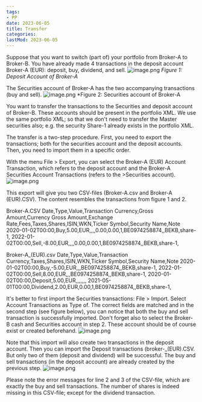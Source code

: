 ```yaml
---
tags:
- PP
date: 2023-06-05
title: Transfer
categories:
lastMod: 2023-06-05
---
```

Suppose that you want to switch (part of) your portfolio from Broker-A to Broker-B.  You have already made 4 transactions in the deposit account Broker-A (EUR): deposit, buy, dividend, and sell.
![image.png](/pp/assets/image_1685995052473_0.png)
*Figure 1: Deposit Account of Broker-A*

The Securities account of Broker-A has the two accompanying transactions (buy and sell).
![image.png](/pp/assets/image_1685994965849_0.png)
*Figure 2: Securities account of Broker-A

You want to transfer the transactions to the Securities and deposit account of Broker-B. These accounts should be present in the portfolio XML. We use the same portfolio XML;  so that we don't need  to transfer the Master securities also; e.g. the security Share-1 already exists in the portfolio XML.

The transfer is a two-step procedure. First, you need to export the transactions; both for the securities account and the deposit accounts. Then, you need to import them in a specific order.

With the menu File > Export, you can select the Broker-A (EUR) Account Transaction, which refers to the deposit account and the Broker-A Securities Account Transactions (refers to the >Securities account).
![image.png](/pp/assets/image_1685995658742_0.png)



This export will give you two CSV-files (Broker-A.csv and Broker-A (EUR).CSV). The content resembles the transactions from figure 1 and 2.

Broker-A.CSV
Date,Type,Value,Transaction Currency,Gross Amount,Currency Gross Amount,Exchange Rate,Fees,Taxes,Shares,ISIN,WKN,Ticker Symbol,Security Name,Note
2020-01-02T00:00,Buy,5.00,EUR,,,,0.00,0.00,1,BE0974258874,,BEKB,share-1,
2022-01-02T00:00,Sell,-8.00,EUR,,,,0.00,0.00,1,BE0974258874,,BEKB,share-1,



Broker-A_(EUR).csv
Date,Type,Value,Transaction Currency,Taxes,Shares,ISIN,WKN,Ticker Symbol,Security Name,Note
2020-01-02T00:00,Buy,-5.00,EUR,,,BE0974258874,,BEKB,share-1,
2022-01-02T00:00,Sell,8.00,EUR,,,BE0974258874,,BEKB,share-1,
2020-01-02T00:00,Deposit,5.00,EUR,,,,,,,
2021-05-01T00:00,Dividend,2.00,EUR,0.00,1,BE0974258874,,BEKB,share-1,

It's better to first import the Securities transactions: File > Import. Select Account Transactions as Type of. The correct fields are matched and in the second step (see figure below), you can notice that both the buy and sell transaction is successfully imported. Don't forget also to select the Broker-B cash and Securities account in step 2. These account should be of course exist or created beforehand.
![image.png](/pp/assets/image_1685996604929_0.png)

Note that this import will also create two transactions in the deposit account. Then you can import the Deposit transactions (broker-_(EUR).CSV. But only two of them (deposit and dividend) will be successful. The buy and sell transactions (in the deposit account) are already created by the previous step.
![image.png](/pp/assets/image_1685997217773_0.png)

Please note the error messages for line 2 and 3 of the CSV-file, which are exactly the buy and sell transactions. The number of shares is indeed missing in this CSV-file; except for the dividend transaction.
